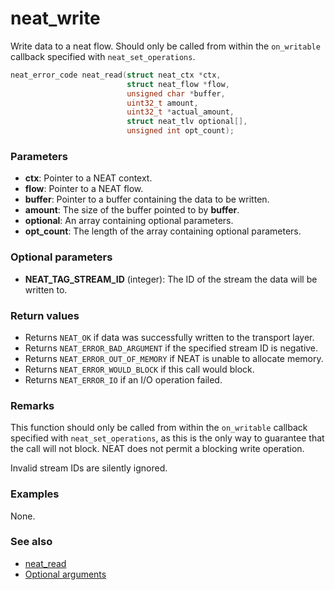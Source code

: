# neat_write

Write data to a neat flow. Should only be called from within the `on_writable`
callback specified with `neat_set_operations`.

```c
neat_error_code neat_read(struct neat_ctx *ctx,
                          struct neat_flow *flow,
                          unsigned char *buffer,
                          uint32_t amount,
                          uint32_t *actual_amount,
                          struct neat_tlv optional[],
                          unsigned int opt_count);
```

### Parameters

- **ctx**: Pointer to a NEAT context.
- **flow**: Pointer to a NEAT flow.
- **buffer**: Pointer to a buffer containing the data to be written.
- **amount**: The size of the buffer pointed to by **buffer**.
- **optional**: An array containing optional parameters.
- **opt_count**: The length of the array containing optional parameters.

### Optional parameters

- **NEAT_TAG_STREAM_ID** (integer): The ID of the stream the data will be written to.

### Return values

- Returns `NEAT_OK` if data was successfully written to the transport layer.
- Returns `NEAT_ERROR_BAD_ARGUMENT` if the specified stream ID is negative.
- Returns `NEAT_ERROR_OUT_OF_MEMORY` if NEAT is unable to allocate memory.
- Returns `NEAT_ERROR_WOULD_BLOCK` if this call would block.
- Returns `NEAT_ERROR_IO` if an I/O operation failed.

### Remarks

This function should only be called from within the `on_writable` callback
specified with `neat_set_operations`, as this is the only way to guarantee
that the call will not block. NEAT does not permit a blocking write operation.

Invalid stream IDs are silently ignored.

### Examples

None.

### See also

- [neat_read](neat_read.md)
- [Optional arguments](optargs.md)
